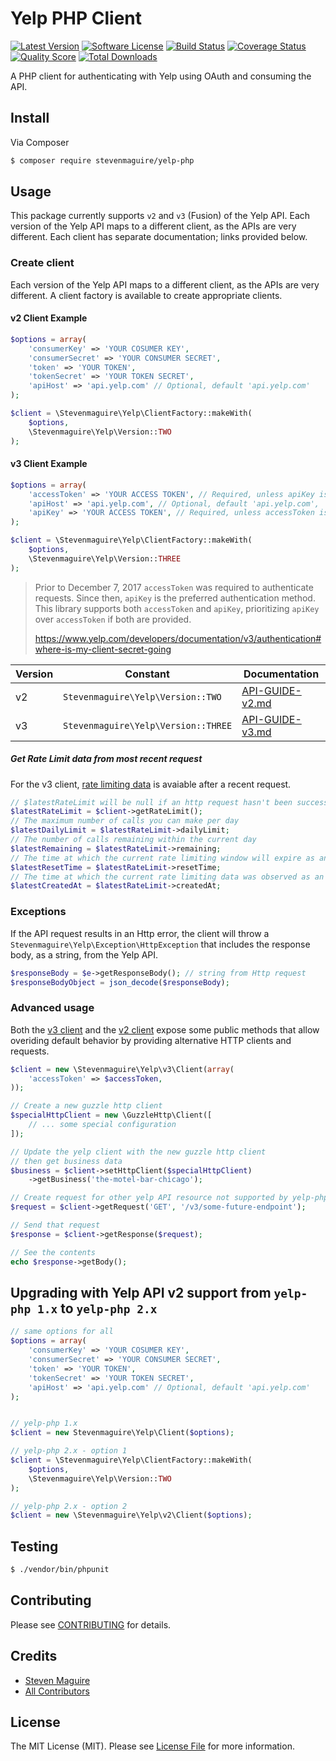 # Yelp PHP Client

[![Latest Version](https://img.shields.io/github/release/stevenmaguire/yelp-php.svg?style=flat-square)](https://github.com/stevenmaguire/yelp-php/releases)
[![Software License](https://img.shields.io/badge/license-MIT-brightgreen.svg?style=flat-square)](LICENSE.md)
[![Build Status](https://img.shields.io/travis/stevenmaguire/yelp-php/master.svg?style=flat-square&1)](https://travis-ci.org/stevenmaguire/yelp-php)
[![Coverage Status](https://img.shields.io/scrutinizer/coverage/g/stevenmaguire/yelp-php.svg?style=flat-square)](https://scrutinizer-ci.com/g/stevenmaguire/yelp-php/code-structure)
[![Quality Score](https://img.shields.io/scrutinizer/g/stevenmaguire/yelp-php.svg?style=flat-square)](https://scrutinizer-ci.com/g/stevenmaguire/yelp-php)
[![Total Downloads](https://img.shields.io/packagist/dt/stevenmaguire/yelp-php.svg?style=flat-square)](https://packagist.org/packages/stevenmaguire/yelp-php)

A PHP client for authenticating with Yelp using OAuth and consuming the API.

## Install

Via Composer

``` bash
$ composer require stevenmaguire/yelp-php
```

## Usage

This package currently supports `v2` and `v3` (Fusion) of the Yelp API. Each version of the Yelp API maps to a different client, as the APIs are very different. Each client has separate documentation; links provided below.

### Create client

Each version of the Yelp API maps to a different client, as the APIs are very different. A client factory is available to create appropriate clients.

#### v2 Client Example

```php
$options = array(
    'consumerKey' => 'YOUR COSUMER KEY',
    'consumerSecret' => 'YOUR CONSUMER SECRET',
    'token' => 'YOUR TOKEN',
    'tokenSecret' => 'YOUR TOKEN SECRET',
    'apiHost' => 'api.yelp.com' // Optional, default 'api.yelp.com'
);

$client = \Stevenmaguire\Yelp\ClientFactory::makeWith(
    $options,
    \Stevenmaguire\Yelp\Version::TWO
);
```

#### v3 Client Example

```php
$options = array(
    'accessToken' => 'YOUR ACCESS TOKEN', // Required, unless apiKey is provided
    'apiHost' => 'api.yelp.com', // Optional, default 'api.yelp.com',
    'apiKey' => 'YOUR ACCESS TOKEN', // Required, unless accessToken is provided
);

$client = \Stevenmaguire\Yelp\ClientFactory::makeWith(
    $options,
    \Stevenmaguire\Yelp\Version::THREE
);
```

> Prior to December 7, 2017 `accessToken` was required to authenticate requests. Since then, `apiKey` is the preferred authentication method. This library supports both `accessToken` and `apiKey`, prioritizing `apiKey` over `accessToken` if both are provided.
>
> https://www.yelp.com/developers/documentation/v3/authentication#where-is-my-client-secret-going

Version | Constant | Documentation
--------|----------|--------------
v2 | `Stevenmaguire\Yelp\Version::TWO` | [API-GUIDE-v2.md](API-GUIDE-v2.md)
v3 | `Stevenmaguire\Yelp\Version::THREE` | [API-GUIDE-v3.md](API-GUIDE-v3.md)

##### Get Rate Limit data from most recent request

For the v3 client, [rate limiting data](https://www.yelp.com/developers/documentation/v3/rate_limiting) is avaiable after a recent request.

```php
// $latestRateLimit will be null if an http request hasn't been successfully completed.
$latestRateLimit = $client->getRateLimit();
// The maximum number of calls you can make per day
$latestDailyLimit = $latestRateLimit->dailyLimit;
// The number of calls remaining within the current day
$latestRemaining = $latestRateLimit->remaining;
// The time at which the current rate limiting window will expire as an ISO 8601 timestamp
$latestResetTime = $latestRateLimit->resetTime;
// The time at which the current rate limiting data was observed as an ISO 8601 timestamp
$latestCreatedAt = $latestRateLimit->createdAt;
```

### Exceptions

If the API request results in an Http error, the client will throw a `Stevenmaguire\Yelp\Exception\HttpException` that includes the response body, as a string, from the Yelp API.

```php
$responseBody = $e->getResponseBody(); // string from Http request
$responseBodyObject = json_decode($responseBody);
```

### Advanced usage

Both the [v3 client](API-GUIDE-v3.md) and the [v2 client](API-GUIDE-v2.md) expose some public methods that allow overiding default behavior by providing alternative HTTP clients and requests.

```php
$client = new \Stevenmaguire\Yelp\v3\Client(array(
    'accessToken' => $accessToken,
));

// Create a new guzzle http client
$specialHttpClient = new \GuzzleHttp\Client([
    // ... some special configuration
]);

// Update the yelp client with the new guzzle http client
// then get business data
$business = $client->setHttpClient($specialHttpClient)
    ->getBusiness('the-motel-bar-chicago');

// Create request for other yelp API resource not supported by yelp-php
$request = $client->getRequest('GET', '/v3/some-future-endpoint');

// Send that request
$response = $client->getResponse($request);

// See the contents
echo $response->getBody();
```

## Upgrading with Yelp API v2 support from `yelp-php 1.x` to  `yelp-php 2.x`

```php
// same options for all
$options = array(
    'consumerKey' => 'YOUR COSUMER KEY',
    'consumerSecret' => 'YOUR CONSUMER SECRET',
    'token' => 'YOUR TOKEN',
    'tokenSecret' => 'YOUR TOKEN SECRET',
    'apiHost' => 'api.yelp.com' // Optional, default 'api.yelp.com'
);


// yelp-php 1.x
$client = new Stevenmaguire\Yelp\Client($options);

// yelp-php 2.x - option 1
$client = \Stevenmaguire\Yelp\ClientFactory::makeWith(
    $options,
    \Stevenmaguire\Yelp\Version::TWO
);

// yelp-php 2.x - option 2
$client = new \Stevenmaguire\Yelp\v2\Client($options);
```

## Testing

``` bash
$ ./vendor/bin/phpunit
```

## Contributing

Please see [CONTRIBUTING](CONTRIBUTING.md) for details.

## Credits

- [Steven Maguire](https://github.com/stevenmaguire)
- [All Contributors](https://github.com/stevenmaguire/yelp-php/contributors)

## License

The MIT License (MIT). Please see [License File](LICENSE.md) for more information.

